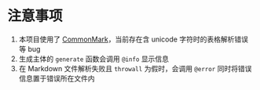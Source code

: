 # 注意事项
1. 本项目使用了 [CommonMark](https://github.com/MichaelHatherly/CommonMark.jl)，当前存在含 unicode 字符时的表格解析错误等 bug
2. 生成主体的 `generate` 函数会调用 `@info` 显示信息
3. 在 Markdown 文件解析失败且 `throwall` 为假时，会调用 `@error` 同时将错误信息置于错误所在文件内
